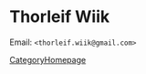 # Thorleif Wiik

Email: `<thorleif.wiik@gmail.com>`

[](http://www.wiik.de)

[CategoryHomepage](/CategoryHomepage)
